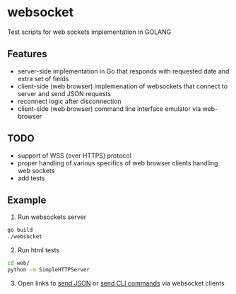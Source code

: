 # websocket
Test scripts for web sockets implementation in GOLANG

## Features
* server-side implementation in Go that responds with requested date and extra set of fields
* client-side (web browser) implemenation of websockets that connect to server and send JSON requests
* reconnect logic after disconnection
* client-side (web browser) command line interface emulator via web-browser

## TODO
* support of WSS (over HTTPS) protocol
* proper handling of various specifics of web browser clients handling web sockets
* add tests


## Example

1. Run websockets server
```sh
go build
./websocket
```

2. Run html tests
```sh
cd web/
python -m SimpleHTTPServer
```
 
3. Open links to [send JSON](http://localhost:8000/test.html) or [send CLI commands](http://localhost:8000/test_cmd.html) via websocket clients
